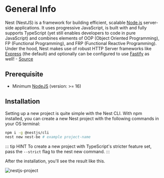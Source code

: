 # General Info

Nest (NestJS) is a framework for building efficient, scalable [Node.js](https://nodejs.org/en) server-side applications. It uses progressive JavaScript, is built with and fully supports TypeScript (yet still enables developers to code in pure JavaScript) and combines elements of OOP (Object Oriented Programming), FP (Functional Programming), and FRP (Functional Reactive Programming). Under the hood, Nest makes use of robust HTTP Server frameworks like [Express](https://expressjs.com/) (the default) and optionally can be configured to use [Fastify](https://fastify.dev/) as well! - [Source](https://docs.nestjs.com/)


## Prerequisite

- Minimum [NodeJS]((https://nodejs.org/en/download/package-manager)) (version: >= 16)

## Installation

Setting up a new project is quite simple with the Nest CLI. With npm installed, you can create a new Nest project with the following commands in your OS terminal:

```bash
npm i -g @nestjs/cli
nest new nest-be # example project-name
```

::: tip HINT
To create a new project with TypeScript's stricter feature set, pass the `--strict` flag to the nest new command.
:::

After the installation, you'll see the result like this.

![nestjs-project](/assets/nestjs/nestjs-project.png)
